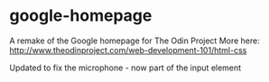# google-homepage
A remake of the Google homepage for The Odin Project
More here:
http://www.theodinproject.com/web-development-101/html-css

Updated to fix the microphone - now part of the input element